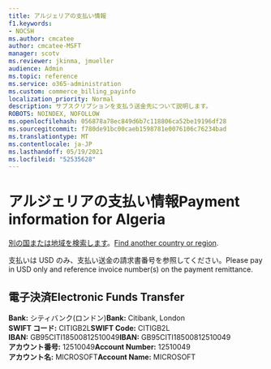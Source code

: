 ```yaml
---
title: アルジェリアの支払い情報
f1.keywords:
- NOCSH
ms.author: cmcatee
author: cmcatee-MSFT
manager: scotv
ms.reviewer: jkinma, jmueller
audience: Admin
ms.topic: reference
ms.service: o365-administration
ms.custom: commerce_billing_payinfo
localization_priority: Normal
description: サブスクリプションを支払う送金先について説明します。
ROBOTS: NOINDEX, NOFOLLOW
ms.openlocfilehash: 056878a78ec849d6b7c118806ca52be19196df28
ms.sourcegitcommit: f780de91bc00caeb1598781e0076106c76234bad
ms.translationtype: MT
ms.contentlocale: ja-JP
ms.lasthandoff: 05/19/2021
ms.locfileid: "52535628"
---
```

# <a name="payment-information-for-algeria"></a><span data-ttu-id="15a25-103">アルジェリアの支払い情報</span><span class="sxs-lookup"><span data-stu-id="15a25-103">Payment information for Algeria</span></span>

<span data-ttu-id="15a25-104">[別の国または地域を検索します](../billing-and-payments/pay-for-your-subscription.md)。</span><span class="sxs-lookup"><span data-stu-id="15a25-104">[Find another country or region](../billing-and-payments/pay-for-your-subscription.md).</span></span>

<span data-ttu-id="15a25-105">支払いは USD のみ、支払い送金の請求書番号を参照してください。</span><span class="sxs-lookup"><span data-stu-id="15a25-105">Please pay in USD only and reference invoice number(s) on the payment remittance.</span></span>

## <a name="electronic-funds-transfer"></a><span data-ttu-id="15a25-106">電子決済</span><span class="sxs-lookup"><span data-stu-id="15a25-106">Electronic Funds Transfer</span></span>

<span data-ttu-id="15a25-107">**Bank:** シティバンク(ロンドン)</span><span class="sxs-lookup"><span data-stu-id="15a25-107">**Bank:** Citibank, London</span></span>  
<span data-ttu-id="15a25-108">**SWIFT コード:** CITIGB2L</span><span class="sxs-lookup"><span data-stu-id="15a25-108">**SWIFT Code:** CITIGB2L</span></span>  
<span data-ttu-id="15a25-109">**IBAN:** GB95CITI18500812510049</span><span class="sxs-lookup"><span data-stu-id="15a25-109">**IBAN:** GB95CITI18500812510049</span></span>  
<span data-ttu-id="15a25-110">**アカウント番号:** 12510049</span><span class="sxs-lookup"><span data-stu-id="15a25-110">**Account Number:** 12510049</span></span>  
<span data-ttu-id="15a25-111">**アカウント名:** MICROSOFT</span><span class="sxs-lookup"><span data-stu-id="15a25-111">**Account Name:** MICROSOFT</span></span>
